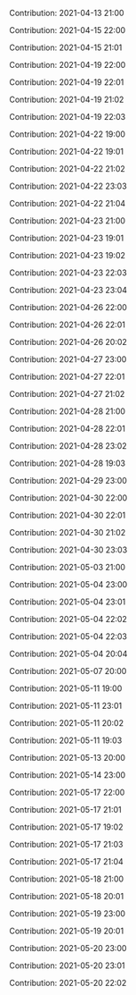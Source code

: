 Contribution: 2021-04-13 21:00

Contribution: 2021-04-15 22:00

Contribution: 2021-04-15 21:01

Contribution: 2021-04-19 22:00

Contribution: 2021-04-19 22:01

Contribution: 2021-04-19 21:02

Contribution: 2021-04-19 22:03

Contribution: 2021-04-22 19:00

Contribution: 2021-04-22 19:01

Contribution: 2021-04-22 21:02

Contribution: 2021-04-22 23:03

Contribution: 2021-04-22 21:04

Contribution: 2021-04-23 21:00

Contribution: 2021-04-23 19:01

Contribution: 2021-04-23 19:02

Contribution: 2021-04-23 22:03

Contribution: 2021-04-23 23:04

Contribution: 2021-04-26 22:00

Contribution: 2021-04-26 22:01

Contribution: 2021-04-26 20:02

Contribution: 2021-04-27 23:00

Contribution: 2021-04-27 22:01

Contribution: 2021-04-27 21:02

Contribution: 2021-04-28 21:00

Contribution: 2021-04-28 22:01

Contribution: 2021-04-28 23:02

Contribution: 2021-04-28 19:03

Contribution: 2021-04-29 23:00

Contribution: 2021-04-30 22:00

Contribution: 2021-04-30 22:01

Contribution: 2021-04-30 21:02

Contribution: 2021-04-30 23:03

Contribution: 2021-05-03 21:00

Contribution: 2021-05-04 23:00

Contribution: 2021-05-04 23:01

Contribution: 2021-05-04 22:02

Contribution: 2021-05-04 22:03

Contribution: 2021-05-04 20:04

Contribution: 2021-05-07 20:00

Contribution: 2021-05-11 19:00

Contribution: 2021-05-11 23:01

Contribution: 2021-05-11 20:02

Contribution: 2021-05-11 19:03

Contribution: 2021-05-13 20:00

Contribution: 2021-05-14 23:00

Contribution: 2021-05-17 22:00

Contribution: 2021-05-17 21:01

Contribution: 2021-05-17 19:02

Contribution: 2021-05-17 21:03

Contribution: 2021-05-17 21:04

Contribution: 2021-05-18 21:00

Contribution: 2021-05-18 20:01

Contribution: 2021-05-19 23:00

Contribution: 2021-05-19 20:01

Contribution: 2021-05-20 23:00

Contribution: 2021-05-20 23:01

Contribution: 2021-05-20 22:02

